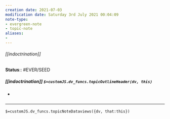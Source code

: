 ```yaml
---
creation date: 2021-07-03
modification date: Saturday 3rd July 2021 00:04:09
note-type: 
- evergreen-note
- topic-note
aliases:
- 
---
```

 
###### [[indoctrination]]




**Status**:: #EVER/SEED

##### [[indoctrination]] `$=customJS.dv_funcs.topicOutlineHeader(dv, this)`

- 


### <hr class="dataviews"/>
`$=customJS.dv_funcs.topicNoteDataviews({dv, that:this})`